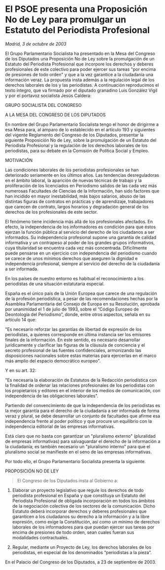 # El PSOE presenta una Proposición No de Ley para promulgar un Estatuto del Periodista Profesional

*Madrid, 3 de octubre de 2003*

El Grupo Parlamentario Socialista ha presentado en la Mesa del Congreso de los Diputados una Proposición No de Ley sobre la promulgación de un Estatuto del Periodista Profesional que incorpore los derechos y deberes profesionales de este colectivo para poder ejercer sus tareas "por encima de presiones de todo orden" y que a la vez garantice a la ciudadanía una información veraz. La propuesta insta además a la regulación legal de los derechos laborales de los y las periodistas. A continuación reproducimos el texto íntegro, que va firmado por el diputado granadino Luis González Vigil y por el portavoz socialista Jesús Caldera:

GRUPO SOCIALISTA DEL CONGRESO

A LA MESA DEL CONGRESO DE LOS DIPUTADOS

En nombre del Grupo Parlamentario Socialista tengo el honor de dirigirme a esa Mesa para, al amparo de lo establecido en el artículo 193 y siguientes del vigente Reglamento del Congreso de los Diputados, presentar la siguiente Proposición No de Ley, sobre la promulgación de un Estatuto del Periodista Profesional y la regulación de los derechos laborales de los periodistas, para su debate en la Comisión de Política Social y Empleo.

MOTIVACIÓN

Las condiciones laborales de los periodistas profesionales se han deteriorado seriamente en los últimos años. Las tendencias desreguladoras en el ámbito laboral, la aparición de nuevas técnicas de trabajo y la proliferación de los licenciados en Periodismo salidos de las cada vez más numerosas Facultades de Ciencias de la Información, han sido factores que han incidido en mayor inestabilidad, más bajos salarios, abuso de las distintas figuras de contratos en prácticas y de aprendizaje, trabajadores que carecen de contrato, largos horarios y degradación general de los derechos de los profesionales de este sector.

El fenómeno tiene incidencia más allá de los profesionales afectados. En efecto, la independencia de los informadores es condición para que éstos ejerzan la función pública al servicio del derecho de los ciudadanos a ser informados. Su independencia profesional supone una garantía de calidad informativa y un contrapeso al poder de los grandes grupos informativos, cuya titularidad se encuentra cada vez más concentrada. Difícilmente puede pensarse en un ejercicio con independencia del periodismo cuando se carece de unos mínimos derechos que aseguren la dignidad e independencia profesional, siempre al servicio del derecho de la ciudadanía a ser informada.

En los países de nuestro entorno es habitual el reconocimiento a los periodistas de una situación estatutaria especial.

España es el único país de la Unión Europea que carece de una regulación de la profesión periodística, a pesar de las recomendaciones hechas por la Asamblea Parlamentaria del Consejo de Europa en su Resolución, aprobada por unanimidad el 1 de julio de 1993, sobre el “Código Europeo de Deontología del Periodismo”, donde, entre otros aspectos, señala en su artículo 14 que:

"Es necesario reforzar las garantías de libertad de expresión de los periodistas, a quienes corresponde en última instancia ser los emisores finales de la información. En este sentido, es necesario desarrollar jurídicamente y clarificar las figuras de la cláusula de conciencia y el secreto profesional de las fuentes confidenciales, armonizando las disposiciones nacionales sobre estas materias para ejercerlas en el marco más amplio del espacio democrático europeo".

Y en su art. 32:

"Es necesaria la elaboración de Estatutos de la Redacción periodística con la finalidad de ordenar las relaciones profesionales de los periodistas con los propietarios y editores en el interior de los medios de comunicación, con independencia de las obligaciones laborales".

Partiendo del convencimiento de que la independencia de los periodistas es la mejor garantía para el derecho de la ciudadanía a ser informada de forma veraz y plural, se debe desarrollar un conjunto de facultades que afirme esa independencia frente al poder político y que procure un equilibrio con la independencia editorial de las empresas informativas.

Está claro que no basta con garantizar un "pluralismo externo" (pluralidad de empresas informativas) para salvaguardar el derecho de la información a la ciudadanía; es también necesario un "pluralismo interno" para que el pluralismo social se manifieste en el seno de las empresas informativas.

Por todo ello, el Grupo Parlamentario Socialista presenta la siguiente.

PROPOSICIÓN NO DE LEY

> El Congreso de los Diputados insta al Gobierno a:

1. Elaborar un proyecto legislativo que regule los derechos de todo periodista profesional en España y que constituya un Estatuto del Periodista Profesional de obligada incorporación en todos los ámbitos de la negociación colectiva de los sectores de la comunicación.
Dicho Estatuto deberá incorporar derechos y deberes profesionales que garanticen a los ciudadanos su derecho a la información y a la libre expresión, como exige la Constitución, así como un mínimo de derechos laborales de los informadores para que puedan ejercer sus tareas por encima de presiones de todo orden, sean cuales fueran sus modalidades contractuales.

2. Regular, mediante un Proyecto de Ley, los derechos laborales de los periodistas, en especial de los denominados “periodistas a la pieza”.

En el Palacio del Congreso de los Diputados, a 23 de septiembre de 2003.
